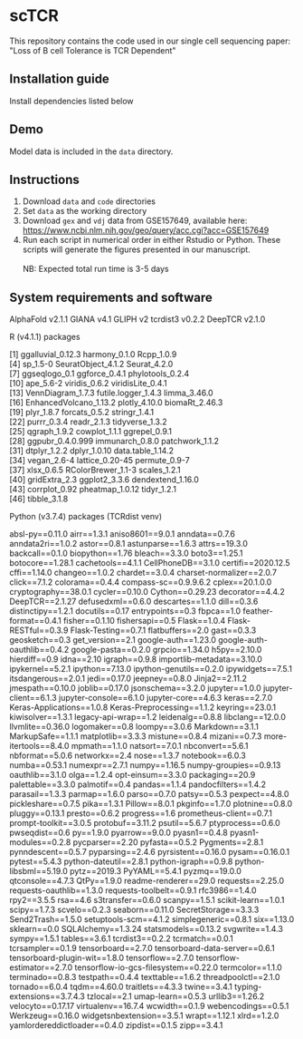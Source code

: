 # scTCR

This repository contains the code used in our single cell sequencing paper: "Loss of B cell Tolerance is TCR Dependent"

## Installation guide
Install dependencies listed below

## Demo
Model data is included in the `data` directory.

## Instructions
1. Download `data` and `code` directories
2. Set `data` as the working directory
3. Download `gex` and `vdj` data from GSE157649, available here: https://www.ncbi.nlm.nih.gov/geo/query/acc.cgi?acc=GSE157649
4. Run each script in numerical order in either Rstudio or Python.  These scripts will generate the figures presented in our manuscript.\
\
NB: Expected total run time is 3-5 days

## System requirements and software

AlphaFold v2.1.1
GIANA v4.1
GLIPH v2
tcrdist3 v0.2.2
DeepTCR v2.1.0


R (v4.1.1) packages

 [1] ggalluvial_0.12.3      harmony_0.1.0          Rcpp_1.0.9            
 [4] sp_1.5-0               SeuratObject_4.1.2     Seurat_4.2.0          
 [7] ggseqlogo_0.1          ggforce_0.4.1          phylotools_0.2.4      
[10] ape_5.6-2              viridis_0.6.2          viridisLite_0.4.1     
[13] VennDiagram_1.7.3      futile.logger_1.4.3    limma_3.46.0          
[16] EnhancedVolcano_1.13.2 plotly_4.10.0          biomaRt_2.46.3        
[19] plyr_1.8.7             forcats_0.5.2          stringr_1.4.1         
[22] purrr_0.3.4            readr_2.1.3            tidyverse_1.3.2       
[25] qgraph_1.9.2           cowplot_1.1.1          ggrepel_0.9.1         
[28] ggpubr_0.4.0.999       immunarch_0.8.0        patchwork_1.1.2       
[31] dtplyr_1.2.2           dplyr_1.0.10           data.table_1.14.2     
[34] vegan_2.6-4            lattice_0.20-45        permute_0.9-7         
[37] xlsx_0.6.5             RColorBrewer_1.1-3     scales_1.2.1          
[40] gridExtra_2.3          ggplot2_3.3.6          dendextend_1.16.0     
[43] corrplot_0.92          pheatmap_1.0.12        tidyr_1.2.1           
[46] tibble_3.1.8     


Python (v3.7.4) packages (TCRdist venv)

absl-py==0.11.0
airr==1.3.1
aniso8601==9.0.1
anndata==0.7.6
anndata2ri==1.0.2
astor==0.8.1
astunparse==1.6.3
attrs==19.3.0
backcall==0.1.0
biopython==1.76
bleach==3.3.0
boto3==1.25.1
botocore==1.28.1
cachetools==4.1.1
CellPhoneDB==3.1.0
certifi==2020.12.5
cffi==1.14.0
changeo==1.0.2
chardet==3.0.4
charset-normalizer==2.0.7
click==7.1.2
colorama==0.4.4
compass-sc==0.9.9.6.2
cplex==20.1.0.0
cryptography==38.0.1
cycler==0.10.0
Cython==0.29.23
decorator==4.4.2
DeepTCR==2.1.27
defusedxml==0.6.0
descartes==1.1.0
dill==0.3.6
distinctipy==1.2.1
docutils==0.17
entrypoints==0.3
fbpca==1.0
feather-format==0.4.1
fisher==0.1.10
fishersapi==0.5
Flask==1.0.4
Flask-RESTful==0.3.9
Flask-Testing==0.7.1
flatbuffers==2.0
gast==0.3.3
geosketch==0.3
get_version==2.1
google-auth==1.23.0
google-auth-oauthlib==0.4.2
google-pasta==0.2.0
grpcio==1.34.0
h5py==2.10.0
hierdiff==0.9
idna==2.10
igraph==0.9.8
importlib-metadata==3.10.0
ipykernel==5.2.1
ipython==7.13.0
ipython-genutils==0.2.0
ipywidgets==7.5.1
itsdangerous==2.0.1
jedi==0.17.0
jeepney==0.8.0
Jinja2==2.11.2
jmespath==0.10.0
joblib==0.17.0
jsonschema==3.2.0
jupyter==1.0.0
jupyter-client==6.1.3
jupyter-console==6.1.0
jupyter-core==4.6.3
keras==2.7.0
Keras-Applications==1.0.8
Keras-Preprocessing==1.1.2
keyring==23.0.1
kiwisolver==1.3.1
legacy-api-wrap==1.2
leidenalg==0.8.8
libclang==12.0.0
llvmlite==0.36.0
logomaker==0.8
loompy==3.0.6
Markdown==3.1.1
MarkupSafe==1.1.1
matplotlib==3.3.3
mistune==0.8.4
mizani==0.7.3
more-itertools==8.4.0
mpmath==1.1.0
natsort==7.0.1
nbconvert==5.6.1
nbformat==5.0.6
networkx==2.4
nose==1.3.7
notebook==6.0.3
numba==0.53.1
numexpr==2.7.1
numpy==1.16.5
numpy-groupies==0.9.13
oauthlib==3.1.0
olga==1.2.4
opt-einsum==3.3.0
packaging==20.9
palettable==3.3.0
palmotif==0.4
pandas==1.1.4
pandocfilters==1.4.2
parasail==1.3.3
parmap==1.6.0
parso==0.7.0
patsy==0.5.3
pexpect==4.8.0
pickleshare==0.7.5
pika==1.3.1
Pillow==8.0.1
pkginfo==1.7.0
plotnine==0.8.0
pluggy==0.13.1
presto==0.6.2
progress==1.6
prometheus-client==0.7.1
prompt-toolkit==3.0.5
protobuf==3.11.2
psutil==5.6.7
ptyprocess==0.6.0
pwseqdist==0.6
py==1.9.0
pyarrow==9.0.0
pyasn1==0.4.8
pyasn1-modules==0.2.8
pycparser==2.20
pyfasta==0.5.2
Pygments==2.8.1
pynndescent==0.5.7
pyparsing==2.4.6
pyrsistent==0.16.0
pysam==0.16.0.1
pytest==5.4.3
python-dateutil==2.8.1
python-igraph==0.9.8
python-libsbml==5.19.0
pytz==2019.3
PyYAML==5.4.1
pyzmq==19.0.0
qtconsole==4.7.3
QtPy==1.9.0
readme-renderer==29.0
requests==2.25.0
requests-oauthlib==1.3.0
requests-toolbelt==0.9.1
rfc3986==1.4.0
rpy2==3.5.5
rsa==4.6
s3transfer==0.6.0
scanpy==1.5.1
scikit-learn==1.0.1
scipy==1.7.3
scvelo==0.2.3
seaborn==0.11.0
SecretStorage==3.3.3
Send2Trash==1.5.0
setuptools-scm==4.1.2
simplegeneric==0.8.1
six==1.13.0
sklearn==0.0
SQLAlchemy==1.3.24
statsmodels==0.13.2
svgwrite==1.4.3
sympy==1.5.1
tables==3.6.1
tcrdist3==0.2.2
tcrmatch==0.0.1
tcrsampler==0.1.9
tensorboard==2.7.0
tensorboard-data-server==0.6.1
tensorboard-plugin-wit==1.8.0
tensorflow==2.7.0
tensorflow-estimator==2.7.0
tensorflow-io-gcs-filesystem==0.22.0
termcolor==1.1.0
terminado==0.8.3
testpath==0.4.4
texttable==1.6.2
threadpoolctl==2.1.0
tornado==6.0.4
tqdm==4.60.0
traitlets==4.3.3
twine==3.4.1
typing-extensions==3.7.4.3
tzlocal==2.1
umap-learn==0.5.3
urllib3==1.26.2
velocyto==0.17.17
virtualenv==16.7.4
wcwidth==0.1.9
webencodings==0.5.1
Werkzeug==0.16.0
widgetsnbextension==3.5.1
wrapt==1.12.1
xlrd==1.2.0
yamlordereddictloader==0.4.0
zipdist==0.1.5
zipp==3.4.1



